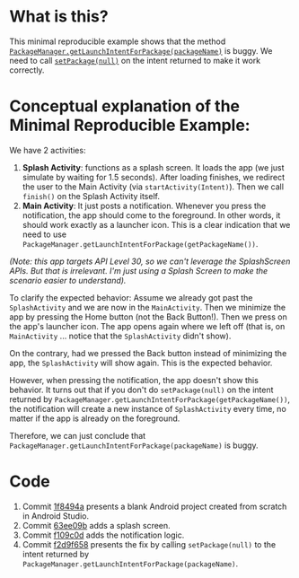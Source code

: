 # What is this?

This minimal reproducible example shows that the method [`PackageManager.getLaunchIntentForPackage(packageName)`](https://developer.android.com/reference/android/content/pm/PackageManager#getLaunchIntentForPackage(java.lang.String)) is buggy. We need to call [`setPackage(null)`]() on the intent returned to make it work correctly.

# Conceptual explanation of the Minimal Reproducible Example:

We have 2 activities:

1. **Splash Activity**: functions as a splash screen. It loads the app (we just simulate by waiting for 1.5 seconds). After loading finishes, we redirect the user to the Main Activity (via `startActivity(Intent)`). Then we call `finish()` on the Splash Activity itself.
2. **Main Activity**: It just posts a notification. Whenever you press the notification, the app should come to the foreground. In other words, it should work exactly as a launcher icon. This is a clear indication that we need to use `PackageManager.getLaunchIntentForPackage(getPackageName())`.

*(Note: this app targets API Level 30, so we can't leverage the SplashScreen APIs. But that is irrelevant. I'm just using a Splash Screen to make the scenario easier to understand).*

To clarify the expected behavior: Assume we already got past the `SplashActivity` and we are now in the `MainActivity`. Then we minimize the app by pressing the Home button (not the Back Button!). Then we press on the app's launcher icon. The app opens again where we left off (that is, on `MainActivity` ... notice that the `SplashActivity` didn't show).

On the contrary, had we pressed the Back button instead of minimizing the app, the `SplashActivity` will show again. This is the expected behavior.

However, when pressing the notification, the app doesn't show this behavior. It turns out that if you don't do `setPackage(null)` on the intent returned by `PackageManager.getLaunchIntentForPackage(getPackageName())`, the notification will create a new instance of `SplashActivity` every time, no matter if the app is already on the foreground.

Therefore, we can just conclude that `PackageManager.getLaunchIntentForPackage(packageName)` is buggy.

# Code

1. Commit [1f8494a](https://github.com/HectorRicardo/getLaunchIntent-bug/commit/1f8494a674dc92a160c393e4b6585d52fdc19f55) presents a blank Android project created from scratch in Android Studio.
2. Commit [63ee09b](https://github.com/HectorRicardo/getLaunchIntent-bug/commit/63ee09b71213bd0bc721d3cbace395cde1c3906b) adds a splash screen.
3. Commit [f109c0d](https://github.com/HectorRicardo/getLaunchIntent-bug/commit/f109c0d529f48bc7ee232240a141b8a780915520) adds the notification logic.
4. Commit [f2d9f658](https://github.com/HectorRicardo/getLaunchIntent-bug/commit/f2d9f65874abf71d0a3f0596e0395c4ea4f3ea46) presents the fix by calling `setPackage(null)` to the intent returned by `PackageManager.getLaunchIntentForPackage(packageName)`.
